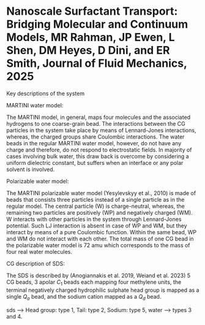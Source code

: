 # Nanoscale Surfactant Transport: Bridging Molecular and Continuum Models, MR Rahman, JP Ewen, L Shen, DM Heyes, D Dini, and ER Smith, Journal of Fluid Mechanics, 2025


Key descriptions of the system

MARTINI water model:

The MARTINI model, in general, maps four molecules and the associated hydrogens to one coarse-grain bead. The interactions between the CG particles in the system take place by means of Lennard-Jones interactions, whereas, the charged groups share Coulombic interactions. 
The water beads in the regular MARTINI water model, however, do not have any charge and therefore, do not respond to electrostatic fields. 
In majority of cases involving bulk water, this draw back is overcome by considering a uniform dielectric constant, but suffers when an interface or any polar solvent is involved. 

Polarizable water model: 

The MARTINI polarizable water model (Yesylevskyy et al., 2010) is made of beads that consists three particles instead of a single particle as in the regular model. The central particle (W) is charge-neutral, whereas, the remaining two particles are positively (WP) and negatively charged (WM). W interacts with other particles in the system through Lennard-Jones potential. Such LJ interaction is absent in case of WP and WM, but they interact by means of a pure Coulombic function. Within the same bead, WP and WM do not interact with each other. 
The total mass of one CG bead in the polarizable water model is 72 amu which corresponds to the mass of four real water molecules. 

CG description of SDS:

The SDS is described by (Anogiannakis et al. 2019, Weiand et al. 2023) 5 CG beads, 3 apolar $C_1$ beads each mapping four methylene units, the terminal negatively charged hydrophilic sulphate head group is mapped as a single $Q_a$ bead, and the sodium cation mapped as a $Q_d$ bead. 


sds --> Head group: type 1, Tail: type 2, Sodium: type 5,
water --> types 3 and 4.
